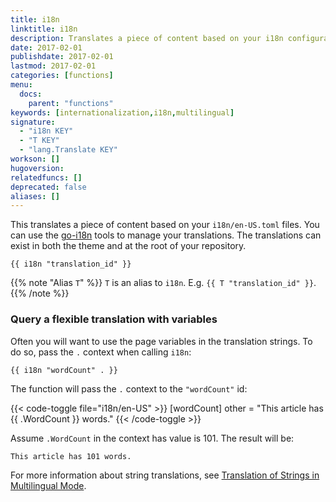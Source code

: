 ```yaml
---
title: i18n
linktitle: i18n
description: Translates a piece of content based on your i18n configuration files.
date: 2017-02-01
publishdate: 2017-02-01
lastmod: 2017-02-01
categories: [functions]
menu:
  docs:
    parent: "functions"
keywords: [internationalization,i18n,multilingual]
signature:
  - "i18n KEY"
  - "T KEY"
  - "lang.Translate KEY"
workson: []
hugoversion:
relatedfuncs: []
deprecated: false
aliases: []
---
```


This translates a piece of content based on your `i18n/en-US.toml` files. You can use the [go-i18n](https://github.com/nicksnyder/go-i18n) tools to manage your translations. The translations can exist in both the theme and at the root of your repository.

```go-html-template
{{ i18n "translation_id" }}
```

{{% note "Alias `T`" %}}
`T` is an alias to `i18n`. E.g. `{{ T "translation_id" }}`.
{{% /note %}}

### Query a flexible translation with variables

Often you will want to use the page variables in the translation strings. To do so, pass the `.` context when calling `i18n`:

```go-html-template
{{ i18n "wordCount" . }}
```

The function will pass the `.` context to the `"wordCount"` id:

{{< code-toggle file="i18n/en-US" >}}
[wordCount]
other = "This article has {{ .WordCount }} words."
{{< /code-toggle >}}

Assume `.WordCount` in the context has value is 101. The result will be:

```
This article has 101 words.
```

For more information about string translations, see [Translation of Strings in Multilingual Mode][multistrings].

[multistrings]: /content-management/multilingual/#translation-of-strings
